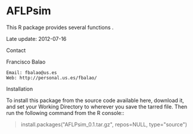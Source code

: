 AFLPsim
=======

This R package provides several functions .


Late update: 2012-07-16

Contact

Francisco Balao

    Email: fbalao@us.es
    Web: http://personal.us.es/fbalao/

Installation

To install this package from the source code available here, download it, and set your Working Directory to wherever you save the tarred file. Then run the following command from the R console::

> install.packages("AFLPsim_0.1.tar.gz", repos=NULL, type="source")
